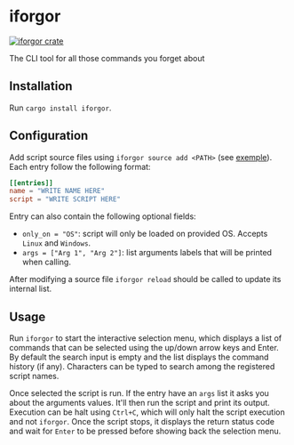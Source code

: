 # iforgor

[![iforgor crate](https://img.shields.io/crates/v/iforgor?label=iforgor)](https://crates.io/crates/iforgor)

The CLI tool for all those commands you forget about

## Installation

Run `cargo install iforgor`.

## Configuration

Add script source files using `iforgor source add <PATH>` (see [exemple](iforgor/exemple.toml)).
Each entry follow the following format:

```toml
[[entries]]
name = "WRITE NAME HERE"
script = "WRITE SCRIPT HERE"
```

Entry can also contain the following optional fields:
- `only_on = "OS"`: script will only be loaded on provided OS. Accepts `Linux` and `Windows`.
- `args = ["Arg 1", "Arg 2"]`: list arguments labels that will be printed when calling.

After modifying a source file `iforgor reload` should be called to update its internal list.

## Usage

Run `iforgor` to start the interactive selection menu, which displays a list of commands that can be
selected using the up/down arrow keys and Enter. By default the search input is empty and the list
displays the command history (if any). Characters can be typed to search among the registered script
names.

Once selected the script is run. If the entry have an `args` list it asks you about the arguments
values. It'll then run the script and print its output. Execution can be halt using `Ctrl+C`, which
will only halt the script execution and not `iforgor`. Once the script stops, it displays the return
status code and wait for `Enter` to be pressed before showing back the selection menu.